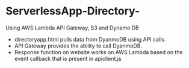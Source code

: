 # ServerlessApp-Directory-

Using AWS Lambda API Gateway, S3 and Dynamo DB

* directoryapp.html pulls data from DyanmoDB using API calls.
* API Gateway provides the ability to call DyanmoDB.
* Response function on website works on AWS Lambda based on the event callback that is present in apiclient.js

